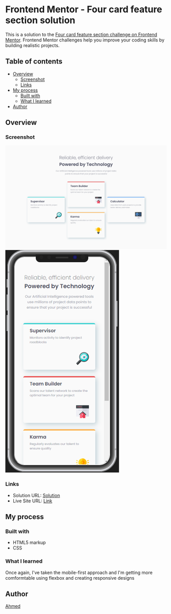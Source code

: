 # Frontend Mentor - Four card feature section solution

This is a solution to the [Four card feature section challenge on Frontend Mentor](https://www.frontendmentor.io/challenges/four-card-feature-section-weK1eFYK). Frontend Mentor challenges help you improve your coding skills by building realistic projects. 

## Table of contents

- [Overview](#overview)
  - [Screenshot](#screenshot)
  - [Links](#links)
- [My process](#my-process)
  - [Built with](#built-with)
  - [What I learned](#what-i-learned)
- [Author](#author)

## Overview

### Screenshot

![](./screenshot-desktop.png)
![](./screenshot-mobile.png)

### Links

- Solution URL: [Solution]()
- Live Site URL: [Link](https://ahmed-l2.github.io/frontend-projects/four-card-feature-section-master/index.html)

## My process

### Built with

- HTML5 markup
- CSS

### What I learned

Once again, I've taken the mobile-first approach and I'm getting more comformtable using flexbox and creating responsive designs

## Author

[Ahmed](https://github.com/Ahmed-l2)